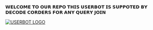 𝗪𝗘𝗟𝗖𝗢𝗠𝗘 𝗧𝗢 𝗢𝗨𝗥 𝗥𝗘𝗣𝗢
𝗧𝗛𝗜𝗦 𝗨𝗦𝗘𝗥𝗕𝗢𝗧 𝗜𝗦 𝗦𝗨𝗣𝗣𝗢𝗧𝗘𝗗 𝗕𝗬 𝗗𝗘𝗖𝗢𝗗𝗘 𝗖𝗢𝗥𝗗𝗘𝗥𝗦
𝗙𝗢𝗥 𝗔𝗡𝗬 𝗤𝗨𝗘𝗥𝗬 𝗝𝗢𝗜𝗡 

[![USERBOT LOGO](https://telegra.ph/file/65791a44e57a1bb920e70.jpg)](https://t.me/DeCodeSupport)

